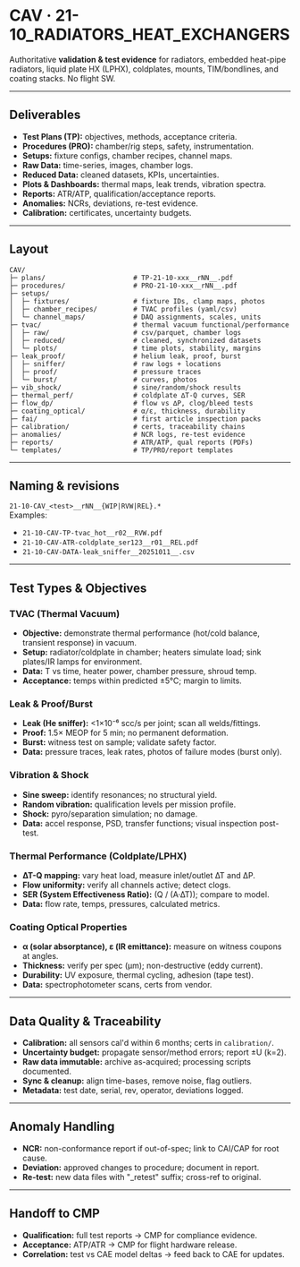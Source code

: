 # CAV · 21-10_RADIATORS_HEAT_EXCHANGERS
Authoritative **validation & test evidence** for radiators, embedded heat-pipe radiators, liquid plate HX (LPHX), coldplates, mounts, TIM/bondlines, and coating stacks. No flight SW.

---

## Deliverables
- **Test Plans (TP):** objectives, methods, acceptance criteria.
- **Procedures (PRO):** chamber/rig steps, safety, instrumentation.
- **Setups:** fixture configs, chamber recipes, channel maps.
- **Raw Data:** time-series, images, chamber logs.
- **Reduced Data:** cleaned datasets, KPIs, uncertainties.
- **Plots & Dashboards:** thermal maps, leak trends, vibration spectra.
- **Reports:** ATR/ATP, qualification/acceptance reports.
- **Anomalies:** NCRs, deviations, re-test evidence.
- **Calibration:** certificates, uncertainty budgets.

---

## Layout
```
CAV/
├─ plans/                      # TP-21-10-xxx__rNN__.pdf
├─ procedures/                 # PRO-21-10-xxx__rNN__.pdf
├─ setups/
│  ├─ fixtures/                # fixture IDs, clamp maps, photos
│  ├─ chamber_recipes/         # TVAC profiles (yaml/csv)
│  └─ channel_maps/            # DAQ assignments, scales, units
├─ tvac/                       # thermal vacuum functional/performance
│  ├─ raw/                     # csv/parquet, chamber logs
│  ├─ reduced/                 # cleaned, synchronized datasets
│  └─ plots/                   # time plots, stability, margins
├─ leak_proof/                 # helium leak, proof, burst
│  ├─ sniffer/                 # raw logs + locations
│  ├─ proof/                   # pressure traces
│  └─ burst/                   # curves, photos
├─ vib_shock/                  # sine/random/shock results
├─ thermal_perf/               # coldplate ∆T-Q curves, SER
├─ flow_dp/                    # flow vs ∆P, clog/bleed tests
├─ coating_optical/            # α/ε, thickness, durability
├─ fai/                        # first article inspection packs
├─ calibration/                # certs, traceability chains
├─ anomalies/                  # NCR logs, re-test evidence
├─ reports/                    # ATR/ATP, qual reports (PDFs)
└─ templates/                  # TP/PRO/report templates
```

---

## Naming & revisions
`21-10-CAV_<test>__rNN__{WIP|RVW|REL}.*`  
Examples:  
- `21-10-CAV-TP-tvac_hot__r02__RVW.pdf`  
- `21-10-CAV-ATR-coldplate_ser123__r01__REL.pdf`  
- `21-10-CAV-DATA-leak_sniffer__20251011__.csv`

---

## Test Types & Objectives

### TVAC (Thermal Vacuum)
- **Objective:** demonstrate thermal performance (hot/cold balance, transient response) in vacuum.
- **Setup:** radiator/coldplate in chamber; heaters simulate load; sink plates/IR lamps for environment.
- **Data:** T vs time, heater power, chamber pressure, shroud temp.
- **Acceptance:** temps within predicted ±5°C; margin to limits.

### Leak & Proof/Burst
- **Leak (He sniffer):** <1×10⁻⁶ scc/s per joint; scan all welds/fittings.
- **Proof:** 1.5× MEOP for 5 min; no permanent deformation.
- **Burst:** witness test on sample; validate safety factor.
- **Data:** pressure traces, leak rates, photos of failure modes (burst only).

### Vibration & Shock
- **Sine sweep:** identify resonances; no structural yield.
- **Random vibration:** qualification levels per mission profile.
- **Shock:** pyro/separation simulation; no damage.
- **Data:** accel response, PSD, transfer functions; visual inspection post-test.

### Thermal Performance (Coldplate/LPHX)
- **∆T-Q mapping:** vary heat load, measure inlet/outlet ∆T and ∆P.
- **Flow uniformity:** verify all channels active; detect clogs.
- **SER (System Effectiveness Ratio):** (Q / (A·∆T)); compare to model.
- **Data:** flow rate, temps, pressures, calculated metrics.

### Coating Optical Properties
- **α (solar absorptance), ε (IR emittance):** measure on witness coupons at angles.
- **Thickness:** verify per spec (µm); non-destructive (eddy current).
- **Durability:** UV exposure, thermal cycling, adhesion (tape test).
- **Data:** spectrophotometer scans, certs from vendor.

---

## Data Quality & Traceability
- **Calibration:** all sensors cal'd within 6 months; certs in `calibration/`.
- **Uncertainty budget:** propagate sensor/method errors; report ±U (k=2).
- **Raw data immutable:** archive as-acquired; processing scripts documented.
- **Sync & cleanup:** align time-bases, remove noise, flag outliers.
- **Metadata:** test date, serial, rev, operator, deviations logged.

---

## Anomaly Handling
- **NCR:** non-conformance report if out-of-spec; link to CAI/CAP for root cause.
- **Deviation:** approved changes to procedure; document in report.
- **Re-test:** new data files with "_retest" suffix; cross-ref to original.

---

## Handoff to CMP
- **Qualification:** full test reports → CMP for compliance evidence.
- **Acceptance:** ATP/ATR → CMP for flight hardware release.
- **Correlation:** test vs CAE model deltas → feed back to CAE for updates.
